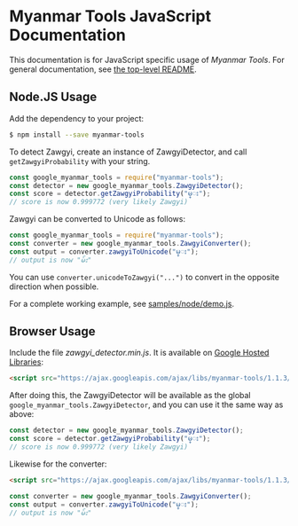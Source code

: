 # Myanmar Tools JavaScript Documentation

This documentation is for JavaScript specific usage of *Myanmar Tools*.  For general documentation, see [the top-level README](../../README.md).

## Node.JS Usage

Add the dependency to your project:

```bash
$ npm install --save myanmar-tools
```

To detect Zawgyi, create an instance of ZawgyiDetector, and call `getZawgyiProbability` with your string.

```js
const google_myanmar_tools = require("myanmar-tools"); 
const detector = new google_myanmar_tools.ZawgyiDetector();
const score = detector.getZawgyiProbability("မ္း");
// score is now 0.999772 (very likely Zawgyi)
```

Zawgyi can be converted to Unicode as follows:

```js
const google_myanmar_tools = require("myanmar-tools");
const converter = new google_myanmar_tools.ZawgyiConverter();
const output = converter.zawgyiToUnicode("မ္း");
// output is now "မ်း"
```

You can use `converter.unicodeToZawgyi("...")` to convert in the opposite direction when possible.

For a complete working example, see [samples/node/demo.js](../../samples/node/demo.js).

## Browser Usage

Include the file *zawgyi_detector.min.js*.  It is available on [Google Hosted Libraries](https://developers.google.com/speed/libraries/#myanmar-tools):

```html
<script src="https://ajax.googleapis.com/ajax/libs/myanmar-tools/1.1.3/zawgyi_detector.min.js"></script>
```

After doing this, the ZawgyiDetector will be available as the global `google_myanmar_tools.ZawgyiDetector`, and you can use it the same way as above:

```js
const detector = new google_myanmar_tools.ZawgyiDetector();
const score = detector.getZawgyiProbability("မ္း");
// score is now 0.999772 (very likely Zawgyi)
```

Likewise for the converter:

```html
<script src="https://ajax.googleapis.com/ajax/libs/myanmar-tools/1.1.3/zawgyi_converter.min.js"></script>
```

```js
const converter = new google_myanmar_tools.ZawgyiConverter();
const output = converter.zawgyiToUnicode("မ္း");
// output is now "မ်း"
```
